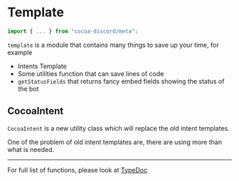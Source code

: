 # Template

```ts
import { ... } from "cocoa-discord/meta";
```

`template` is a module that contains many things to save up your time, for example

- Intents Template
- Some utilities function that can save lines of code
- `getStatusFields` that returns fancy embed fields showing the status of the bot

## CocoaIntent

`CocoaIntent` is a new utility class which will replace the old intent templates.

One of the problem of old intent templates are, there are using more than what is needed.

---

For full list of functions, please look at [TypeDoc](https://leomotors.me/cocoa-discord/typedoc/)
